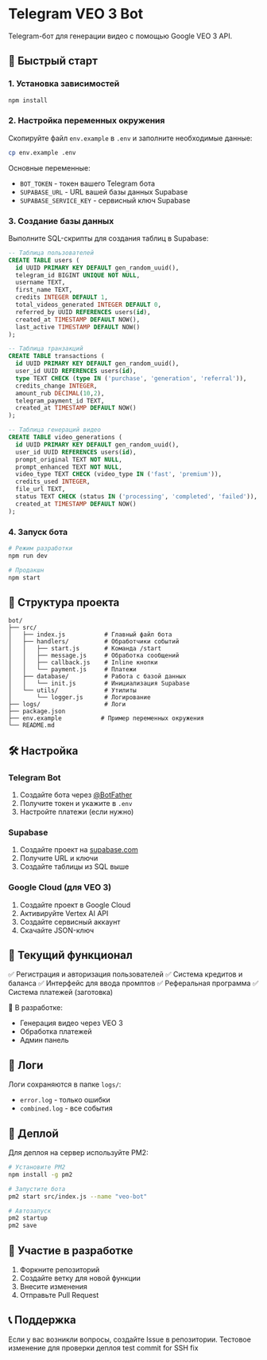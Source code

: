 # Telegram VEO 3 Bot

Telegram-бот для генерации видео с помощью Google VEO 3 API.

## 🚀 Быстрый старт

### 1. Установка зависимостей
```bash
npm install
```

### 2. Настройка переменных окружения
Скопируйте файл `env.example` в `.env` и заполните необходимые данные:

```bash
cp env.example .env
```

Основные переменные:
- `BOT_TOKEN` - токен вашего Telegram бота
- `SUPABASE_URL` - URL вашей базы данных Supabase
- `SUPABASE_SERVICE_KEY` - сервисный ключ Supabase

### 3. Создание базы данных
Выполните SQL-скрипты для создания таблиц в Supabase:

```sql
-- Таблица пользователей
CREATE TABLE users (
  id UUID PRIMARY KEY DEFAULT gen_random_uuid(),
  telegram_id BIGINT UNIQUE NOT NULL,
  username TEXT,
  first_name TEXT,
  credits INTEGER DEFAULT 1,
  total_videos_generated INTEGER DEFAULT 0,
  referred_by UUID REFERENCES users(id),
  created_at TIMESTAMP DEFAULT NOW(),
  last_active TIMESTAMP DEFAULT NOW()
);

-- Таблица транзакций
CREATE TABLE transactions (
  id UUID PRIMARY KEY DEFAULT gen_random_uuid(),
  user_id UUID REFERENCES users(id),
  type TEXT CHECK (type IN ('purchase', 'generation', 'referral')),
  credits_change INTEGER,
  amount_rub DECIMAL(10,2),
  telegram_payment_id TEXT,
  created_at TIMESTAMP DEFAULT NOW()
);

-- Таблица генераций видео
CREATE TABLE video_generations (
  id UUID PRIMARY KEY DEFAULT gen_random_uuid(),
  user_id UUID REFERENCES users(id),
  prompt_original TEXT NOT NULL,
  prompt_enhanced TEXT NOT NULL,
  video_type TEXT CHECK (video_type IN ('fast', 'premium')),
  credits_used INTEGER,
  file_url TEXT,
  status TEXT CHECK (status IN ('processing', 'completed', 'failed')),
  created_at TIMESTAMP DEFAULT NOW()
);
```

### 4. Запуск бота
```bash
# Режим разработки
npm run dev

# Продакшн
npm start
```

## 📁 Структура проекта

```
bot/
├── src/
│   ├── index.js           # Главный файл бота
│   ├── handlers/          # Обработчики событий
│   │   ├── start.js       # Команда /start
│   │   ├── message.js     # Обработка сообщений
│   │   ├── callback.js    # Inline кнопки
│   │   └── payment.js     # Платежи
│   ├── database/          # Работа с базой данных
│   │   └── init.js        # Инициализация Supabase
│   └── utils/             # Утилиты
│       └── logger.js      # Логирование
├── logs/                  # Логи
├── package.json
├── env.example           # Пример переменных окружения
└── README.md
```

## 🛠 Настройка

### Telegram Bot
1. Создайте бота через [@BotFather](https://t.me/BotFather)
2. Получите токен и укажите в `.env`
3. Настройте платежи (если нужно)

### Supabase
1. Создайте проект на [supabase.com](https://supabase.com)
2. Получите URL и ключи
3. Создайте таблицы из SQL выше

### Google Cloud (для VEO 3)
1. Создайте проект в Google Cloud
2. Активируйте Vertex AI API
3. Создайте сервисный аккаунт
4. Скачайте JSON-ключ

## 🎯 Текущий функционал

✅ Регистрация и авторизация пользователей
✅ Система кредитов и баланса
✅ Интерфейс для ввода промптов
✅ Реферальная программа
✅ Система платежей (заготовка)

🔄 В разработке:
- Генерация видео через VEO 3
- Обработка платежей
- Админ панель

## 📝 Логи

Логи сохраняются в папке `logs/`:
- `error.log` - только ошибки
- `combined.log` - все события

## 🚀 Деплой

Для деплоя на сервер используйте PM2:

```bash
# Установите PM2
npm install -g pm2

# Запустите бота
pm2 start src/index.js --name "veo-bot"

# Автозапуск
pm2 startup
pm2 save
```

## 🤝 Участие в разработке

1. Форкните репозиторий
2. Создайте ветку для новой функции
3. Внесите изменения
4. Отправьте Pull Request

## 📞 Поддержка

Если у вас возникли вопросы, создайте Issue в репозитории. Тестовое изменение для проверки деплоя
test commit for SSH fix
